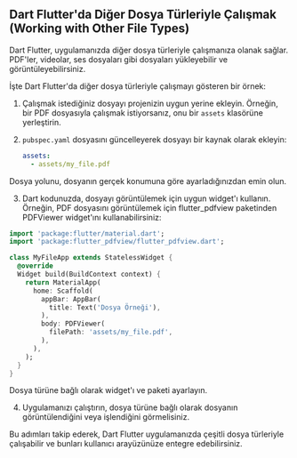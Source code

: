## Dart Flutter'da Diğer Dosya Türleriyle Çalışmak (Working with Other File Types)

Dart Flutter, uygulamanızda diğer dosya türleriyle çalışmanıza olanak sağlar. PDF'ler, videolar, ses dosyaları gibi dosyaları yükleyebilir ve görüntüleyebilirsiniz.

İşte Dart Flutter'da diğer dosya türleriyle çalışmayı gösteren bir örnek:

1. Çalışmak istediğiniz dosyayı projenizin uygun yerine ekleyin. Örneğin, bir PDF dosyasıyla çalışmak istiyorsanız, onu bir `assets` klasörüne yerleştirin.

2. `pubspec.yaml` dosyasını güncelleyerek dosyayı bir kaynak olarak ekleyin:

   ```yaml
   assets:
     - assets/my_file.pdf
   ```
Dosya yolunu, dosyanın gerçek konumuna göre ayarladığınızdan emin olun.

3. Dart kodunuzda, dosyayı görüntülemek için uygun widget'ı kullanın. Örneğin, PDF dosyasını görüntülemek için flutter_pdfview paketinden PDFViewer widget'ını kullanabilirsiniz:
```dart
import 'package:flutter/material.dart';
import 'package:flutter_pdfview/flutter_pdfview.dart';

class MyFileApp extends StatelessWidget {
  @override
  Widget build(BuildContext context) {
    return MaterialApp(
      home: Scaffold(
        appBar: AppBar(
          title: Text('Dosya Örneği'),
        ),
        body: PDFViewer(
          filePath: 'assets/my_file.pdf',
        ),
      ),
    );
  }
}
```
Dosya türüne bağlı olarak widget'ı ve paketi ayarlayın.

4. Uygulamanızı çalıştırın, dosya türüne bağlı olarak dosyanın görüntülendiğini veya işlendiğini görmelisiniz.

Bu adımları takip ederek, Dart Flutter uygulamanızda çeşitli dosya türleriyle çalışabilir ve bunları kullanıcı arayüzünüze entegre edebilirsiniz.